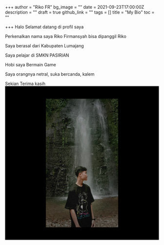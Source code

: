 +++
author = "Riko FR"
bg_image = ""
date = 2021-09-23T17:00:00Z
description = ""
draft = true
github_link = ""
tags = []
title = "My Bio"
toc = ""

+++
Halo Selamat datang di profil saya

Perkenalkan nama saya Riko Firmansyah bisa dipanggil Riko

Saya berasal dari Kabupaten Lumajang

Saya pelajar di SMKN PASIRIAN

Hobi saya Bermain Game 

Saya orangnya netral, suka bercanda, kalem

Sekian Terima kasih ️![](/uploads/20210516_201446.jpg)